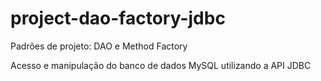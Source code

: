 # project-dao-factory-jdbc
Padrões de projeto: DAO e Method Factory

Acesso e manipulação do banco de dados MySQL utilizando a API JDBC

